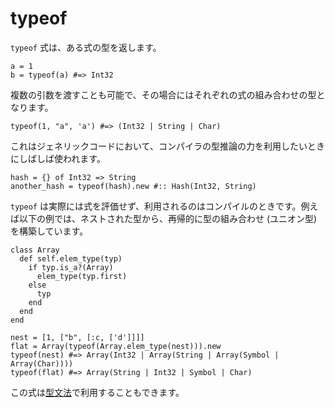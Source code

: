 # typeof

`typeof` 式は、ある式の型を返します。

```crystal
a = 1
b = typeof(a) #=> Int32
```

複数の引数を渡すことも可能で、その場合にはそれぞれの式の組み合わせの型となります。

```crystal
typeof(1, "a", 'a') #=> (Int32 | String | Char)
```

これはジェネリックコードにおいて、コンパイラの型推論の力を利用したいときにしばしば使われます。

```crystal
hash = {} of Int32 => String
another_hash = typeof(hash).new #:: Hash(Int32, String)
```

`typeof` は実際には式を評価せず、利用されるのはコンパイルのときです。例えば以下の例では、ネストされた型から、再帰的に型の組み合わせ (ユニオン型) を構築しています。

```crystal
class Array
  def self.elem_type(typ)
    if typ.is_a?(Array)
      elem_type(typ.first)
    else
      typ
    end
  end
end

nest = [1, ["b", [:c, ['d']]]]
flat = Array(typeof(Array.elem_type(nest))).new
typeof(nest) #=> Array(Int32 | Array(String | Array(Symbol | Array(Char))))
typeof(flat) #=> Array(String | Int32 | Symbol | Char)
```

この式は[型文法](type_grammar.html)で利用することもできます。
